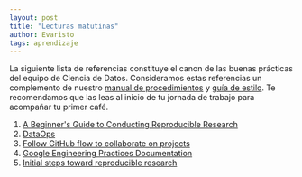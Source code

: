 ```yaml
---
layout: post
title: "Lecturas matutinas"
author: Evaristo
tags: aprendizaje
---
```


La siguiente lista de referencias constituye el canon de las buenas prácticas del equipo de Ciencia
de Datos. Consideramos estas referencias un complemento de nuestro [manual de
procedimientos](https://github.com/IslasGECI/manual) y [guía de
estilo](https://islas.dev/guia_de_estilo/). Te recomendamos que las leas al inicio de tu jornada de
trabajo para acompañar tu primer café.

1. [A Beginner's Guide to Conducting Reproducible Research](https://doi.org/10.1002/bes2.1801)
1. [DataOps](https://en.wikipedia.org/wiki/DataOps)
1. [Follow GitHub flow to collaborate on
   projects](https://docs.github.com/en/get-started/quickstart/github-flow)
1. [Google Engineering Practices Documentation](https://google.github.io/eng-practices/)
1. [Initial steps toward reproducible research](http://kbroman.org/steps2rr/)
